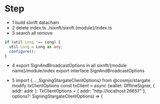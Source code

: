 # Step
- 1 build sixnft datachain
- 2 delete index.ts ./sixnft/sixnft.{module}/index.ts
- 3 search all remove
```typescript
if (util.Long !== Long) {
  util.Long = Long as any;
  configure();
}
```
- 4 export SignAndBroadcastOptions in all sixnft/{module name}/module/index
export interface SignAndBroadcastOptions

- 5 import {... ,SigningStargateClientOptions} from @cosmjs/stargate
modify txClientOptions
const txClient = async (wallet: OfflineSigner, { addr: addr }: TxClientOptions = { addr: "http://localhost:26657" }, options?: SigningStargateClientOptions) => {
